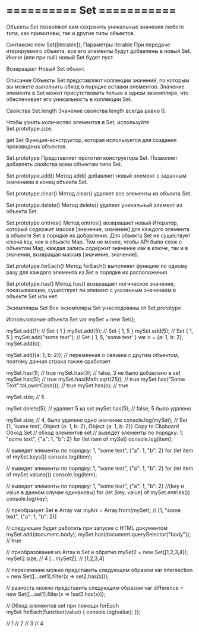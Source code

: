 # ========== Set ===========
Объекты Set позволяют вам сохранять уникальные значения любого типа, как примитивы, так и другие типы объектов.

Синтаксис
 new Set([iterable]);
Параметры
iterable
При передаче итерируемого объекта, все его элементы будут добавлены в новый Set. Иначе (или при null) новый Set будет пуст.

Возвращает
Новый Set объект.

Описание
Объекты Set представляют коллекции значений, по которым вы можете выполнить обход в порядке вставки элементов. Значение элемента в Set может присутствовать только в одном экземпляре, что обеспечивает его уникальность в коллекции Set.

Свойства
Set.length
Значение свойства length всегда равно 0.

Чтобы узнать количество элементов в Set, используйте Set.prototype.size.

get Set
Функция-конструктор, которая используется для создания производных объектов.

Set.prototype
Представляет прототип конструктора Set. Позволяет добавлять свойства всем объектам типа Set.

Set.prototype.add()
Метод add() добавляет новый элемент с заданным значением в конец объекта Set.

Set.prototype.clear()
Метод clear() удаляет все элементы из объекта Set.

Set.prototype.delete()
Метод delete() удаляет уникальный элемент из объекта Set.

Set.prototype.entries()
Метод entries() возвращает новый Итератор, который содержит массив [значение, значение] для каждого элемента в объекте Set в порядке их добавления. Для объекта Set не существует ключа key, как в объекте Map. Тем не менее, чтобы API было схож с объектом Map, каждая запись содержит значение как в ключе, так и в значении, возвращая массив [значение, значение].

Set.prototype.forEach()
Метод forEach() выполняет функцию по одному разу для каждого элемента из Set в порядке их расположения.

Set.prototype.has()
Метод has() возвращает логическое значение, показывающее, существует ли элемент с указанным значением в объекте Set или нет.



Экземпляры Set
Все экземпляры Set унаследованы от Set.prototype

Использование объекта Set
var mySet = new Set();

mySet.add(1); // Set { 1 }
mySet.add(5); // Set { 1, 5 }
mySet.add(5); // Set { 1, 5 }
mySet.add("some text"); // Set { 1, 5, 'some text' }
var o = {a: 1, b: 2};
mySet.add(o);

mySet.add({a: 1, b: 2}); // переменная o связана с другим объектом, поэтому данная строка также сработает

mySet.has(1); // true
mySet.has(3); // false, 3 не было добавлено в set
mySet.has(5);              // true
mySet.has(Math.sqrt(25));  // true
mySet.has("Some Text".toLowerCase()); // true
mySet.has(o); // true

mySet.size; // 5

mySet.delete(5); // удаляет 5 из set
mySet.has(5);    // false, 5 было удалено

mySet.size; // 4, было удалено одно значение
console.log(mySet); // Set {1, 'some text', Object {a: 1, b: 2}, Object {a: 1, b: 2}}
Copy to Clipboard
Обход Set
// обход элементов set
// выведет элементы по порядку: 1, "some text", {"a": 1, "b": 2}
for (let item of mySet) console.log(item);

// выведет элементы по порядку: 1, "some text", {"a": 1, "b": 2}
for (let item of mySet.keys()) console.log(item);

// выведет элементы по порядку: 1, "some text", {"a": 1, "b": 2}
for (let item of mySet.values()) console.log(item);

// выведет элементы по порядку: 1, "some text", {"a": 1, "b": 2}
//(key и value в данном случае одинаковы)
for (let [key, value] of mySet.entries()) console.log(key);

// преобразует Set в Array
var myArr = Array.from(mySet); // [1, "some text", {"a": 1, "b": 2}]

// следующее будет работать при запуске с HTML документом
mySet.add(document.body);
mySet.has(document.querySelector("body")); // true

// преобразования из Array в Set и обратно
mySet2 = new Set([1,2,3,4]);
mySet2.size; // 4
[...mySet2]; // [1,2,3,4]

// пересечение можно представить следующим образом
var intersection = new Set([...set1].filter(x => set2.has(x)));

// разность можно представить следующим образом
var difference = new Set([...set1].filter(x => !set2.has(x)));

// Обход элементов set при помощи forEach
mySet.forEach(function(value) {
  console.log(value);
});

// 1
// 2
// 3
// 4
